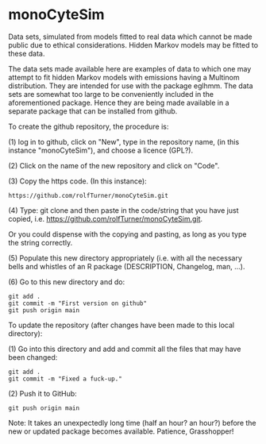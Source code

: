 # monoCyteSim
Data sets, simulated from models fitted to real data which cannot
be made public due to ethical considerations.  Hidden Markov models
may be fitted to these data.

The data sets made available here are examples of data to which
one may attempt to fit hidden Markov models with emissions having a
Multinom distribution.  They are intended for use with the package
eglhmm.  The data sets are somewhat too large to be conveniently
included in the aforementioned package.  Hence they are being made
available in a separate package that can be installed from github.

To create the github repository, the procedure is:

(1) log in to github, click on "New", type in the repository name,
(in this instance "monoCyteSim"), and choose a licence (GPL?).

(2) Click on the name of the new repository and click on "Code".

(3) Copy the https code. (In this instance):

    https://github.com/rolfTurner/monoCyteSim.git

(4) Type: git clone and then paste in the code/string that you have
just copied, i.e. https://github.com/rolfTurner/monoCyteSim.git.

Or you could dispense with the copying and pasting, as long as you type
the string correctly.

(5) Populate this new directory appropriately (i.e. with all the necessary
bells and whistles of an R package (DESCRIPTION, Changelog, man, ...).

(6) Go to this new directory and do:

    git add .
    git commit -m "First version on github"
    git push origin main

To update the repository (after changes have been made to this
local directory):

(1) Go into this directory and add and commit all the files that may
have been changed:

    git add .
    git commit -m "Fixed a fuck-up."

(2) Push it to GitHub:

    git push origin main

Note:  It takes an unexpectedly long time (half an hour? an
hour?) before the new or updated package becomes available.
Patience, Grasshopper!


